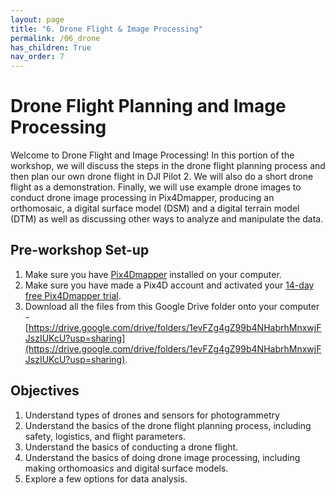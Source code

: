 ```yaml
---
layout: page
title: "6. Drone Flight & Image Processing"
permalink: /06_drone
has_children: True
nav_order: 7
---
```


# Drone Flight Planning and Image Processing

Welcome to Drone Flight and Image Processing! In this portion of the workshop, we will discuss the steps in the drone flight planning process and then plan our own drone flight in DJI Pilot 2.  We will also do a short drone flight as a demonstration.  Finally, we will use example drone images to conduct drone image processing in Pix4Dmapper, producing an orthomosaic, a digital surface model (DSM) and a digital terrain model (DTM) as well as discussing other ways to analyze and manipulate the data. 


## Pre-workshop Set-up

1. Make sure you have [Pix4Dmapper](https://www.pix4d.com/download/pix4dmapper/) installed on your computer.
2. Make sure you have made a Pix4D account and activated your [14-day free Pix4Dmapper trial](https://support.pix4d.com/hc/en-us/articles/202560729-How-to-get-a-trial-of-Pix4Dmapper).
3. Download all the files from this Google Drive folder onto your computer -[https://drive.google.com/drive/folders/1evFZg4gZ99b4NHabrhMnxwjFJszIUKcU?usp=sharing](https://drive.google.com/drive/folders/1evFZg4gZ99b4NHabrhMnxwjFJszIUKcU?usp=sharing).

## Objectives 
1. Understand types of drones and sensors for photogrammetry
2. Understand the basics of the drone flight planning process, including safety, logistics, and flight parameters.
3. Understand the basics of conducting a drone flight.
4. Understand the basics of doing drone image processing, including making orthomoasics and digital surface models.
5. Explore a few options for data analysis.  
